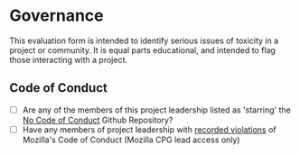 # Governance

This evaluation form is intended to identify serious issues of toxicity in a project or community.  It is equal parts educational, and intended to flag those interacting with a project.


## Code of Conduct

- [ ] Are any of the members of this project leadership listed as 'starring' the [No Code of Conduct](https://github.com/domgetter/NCoC/stargazers) Github Repository?
- [ ] Have any members of project leadership with [recorded violations]( TBD) of Mozilla's Code of Conduct (Mozilla CPG lead access only)

